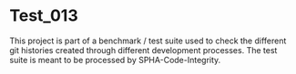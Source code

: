 # Test_013
This project is part of a benchmark / test suite used to check the different git histories created through different development processes. The test suite is meant to be processed by SPHA-Code-Integrity.
